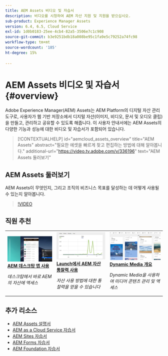 ```yaml
---
title: AEM Assets 비디오 및 자습서
description: 비디오를 시청하여 AEM 자산 지원 및 지원을 받으십시오.
sub-product: Experience Manager Assets
version: 6.4, 6.5, Cloud Service
exl-id: 1d0b0183-25ee-4cb4-82a5-3506e7c1c908
source-git-commit: b3e9251bdb18a008be95c1fa9e5c79252a74fc98
workflow-type: tm+mt
source-wordcount: '185'
ht-degree: 15%

---
```


# AEM Assets 비디오 및 자습서 {#overview}

Adobe Experience Manager(AEM) Assets는 AEM Platform의 디지털 자산 관리 도구로, 사용자가 웹 기반 저장소에서 디지털 자산(이미지, 비디오, 문서 및 오디오 클립)을 만들고, 관리하고 공유할 수 있도록 해줍니다. 이 사용자 안내서에는 AEM Assets의 다양한 기능과 성능에 대한 비디오 및 자습서가 포함되어 있습니다.

>[!CONTEXTUALHELP]
>id="aemcloud_assets_overview"
>title="AEM Assets"
>abstract="필요한 에셋을 빠르게 찾고 편집하는 방법에 대해 알아봅니다."
>additional-url="https://video.tv.adobe.com/v/336196" text="AEM Assets 둘러보기"

## AEM Assets 둘러보기

AEM Assets이 무엇인지, 그리고 조직의 비즈니스 목표를 달성하는 데 어떻게 사용될 수 있는지 알아봅니다.

>[!VIDEO](https://video.tv.adobe.com/v/336196?quality=12&learn=on)

<div id="recs-overview-body-1"></div>
<div id="recs-overview-body-2"></div>
<div id="recs-overview-body-3"></div>
<div id="recs-overview-body-4"></div>
<div id="recs-overview-body-5"></div>
<div id="recs-overview-body-6"></div>

<div id="staff-picks-section">

## 직원 추천

<table>
<td>
   <a href="./creative-workflows/aem-desktop-app.md">
   <img alt="향상된 스마트 태그" src="./assets/overview/desktop-app.png" />
   </a>
   <div>
      <a href="./creative-workflows/aem-desktop-app.md">
      <strong>AEM 데스크탑 앱 사용</strong>
      </a>
   </div>
   <p>
      <em>데스크탑에서 바로 AEM의 자산에 액세스</em>
   </p>
</td>
<td>
   <a href="./advanced/asset-insights-launch-tutorial.md">
   <img alt="AEM Assets 통찰력" src="./assets/overview/asset-insights.png"/>
   </a>
   <div>
      <a href="./advanced/asset-insights-launch-tutorial.md">
      <strong>Launch에서 AEM 자산 통찰력 사용</strong>
      </a>
   </div>
   <p>
      <em>자산 사용 방법에 대한 통찰력을 얻을 수 있습니다</em>
   <p>
</td>
<td>
   <a href="./dynamic-media/dynamic-media-overview-feature-video-use.md">
   <img alt="Dynamic Media 개요" src="./assets/overview/dynamic-media.png" />
   </a>
   <div>
      <a href="./dynamic-media/dynamic-media-overview-feature-video-use.md">
      <strong>Dynamic Media 개요</strong>
      </a>
   </div>
   <p>
      <em>Dynamic Media을 사용하여 미디어 콘텐츠 관리 및 액세스</em>
   <p>
</td>
</table>

</div>

## 추가 리소스

* [AEM Assets 설명서](https://experienceleague.adobe.com/docs/experience-manager-65/assets/home.html?lang=en)
* [AEM as a Cloud Service 자습서](/help/cloud-service/overview.md)
* [AEM Sites 자습서](/help/sites/overview.md)
* [AEM Forms 자습서](/help/forms/overview.md)
* [AEM Foundation 자습서](/help/foundation/overview.md)
